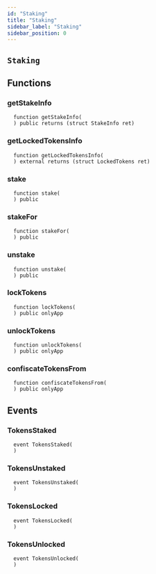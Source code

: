 ```yaml
---
id: "Staking"
title: "Staking"
sidebar_label: "Staking"
sidebar_position: 0
---
```


## `Staking`



## Functions
### getStakeInfo
```solidity
  function getStakeInfo(
  ) public returns (struct StakeInfo ret)
```


### getLockedTokensInfo
```solidity
  function getLockedTokensInfo(
  ) external returns (struct LockedTokens ret)
```


### stake
```solidity
  function stake(
  ) public 
```


### stakeFor
```solidity
  function stakeFor(
  ) public 
```


### unstake
```solidity
  function unstake(
  ) public 
```


### lockTokens
```solidity
  function lockTokens(
  ) public onlyApp 
```


### unlockTokens
```solidity
  function unlockTokens(
  ) public onlyApp 
```


### confiscateTokensFrom
```solidity
  function confiscateTokensFrom(
  ) public onlyApp 
```


## Events
### TokensStaked
```solidity
  event TokensStaked(
  )
```



### TokensUnstaked
```solidity
  event TokensUnstaked(
  )
```



### TokensLocked
```solidity
  event TokensLocked(
  )
```



### TokensUnlocked
```solidity
  event TokensUnlocked(
  )
```



